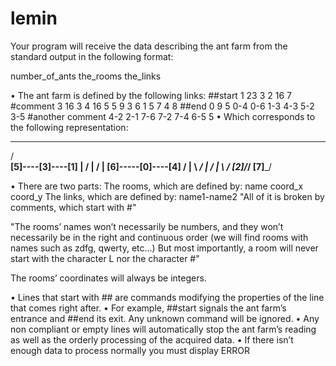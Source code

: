 # lemin
Your program will receive the data describing the ant farm from the standard output
in the following format:

number_of_ants
the_rooms
the_links

• The ant farm is defined by the following links:
##start
1 23 3
2 16 7
#comment
3 16 3
4 16 5
5 9 3
6 1 5
7 4 8
##end
0 9 5
0-4
0-6
1-3
4-3
5-2
3-5
#another comment
4-2
2-1
7-6
7-2
7-4
6-5
5
• Which corresponds to the following representation:
_______________
/ \
______[5]----[3]----[1] |
/ | / |
[6]-----[0]----[4] / |
\ _________/ | / |
\ / [2]/_______/
[7]_________/

• There are two parts:
 The rooms, which are defined by: name coord_x coord_y
 The links, which are defined by: name1-name2
 "All of it is broken by comments, which start with #"

"The rooms’ names won’t necessarily be numbers, and they won’t
necessarily be in the right and continuous order (we will find rooms
with names such as zdfg, qwerty, etc...) But most importantly, a
room will never start with the character L nor the character #"

The rooms’ coordinates will always be integers.

• Lines that start with ## are commands modifying the properties of the line that
comes right after.
• For example, ##start signals the ant farm’s entrance and ##end its exit.
Any unknown command will be ignored.
• Any non compliant or empty lines will automatically stop the ant farm’s reading
as well as the orderly processing of the acquired data.
• If there isn’t enough data to process normally you must display ERROR
